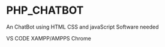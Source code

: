 # PHP_CHATBOT
An ChatBot  using HTML CSS and javaScript
Software needed

VS CODE 
XAMPP/AMPPS
Chrome
